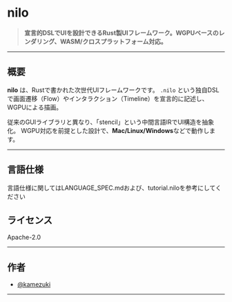 # nilo

> **宣言的DSLでUIを設計できるRust製UIフレームワーク。WGPUベースのレンダリング、WASM/クロスプラットフォーム対応。**

---

## 概要

**nilo** は、Rustで書かれた次世代UIフレームワークです。
`.nilo` という独自DSLで画面遷移（Flow）やインタラクション（Timeline）を宣言的に記述し、
WGPUによる描画。

従来のGUIライブラリと異なり、「stencil」という中間言語IRでUI構造を抽象化。
WGPU対応を前提とした設計で、**Mac/Linux/Windows**などで動作します。

---
## 言語仕様
言語仕様に関してはLANGUAGE_SPEC.mdおよび、tutorial.niloを参考にしてください

## ライセンス

Apache-2.0

---

## 作者

* [@kamezuki](https://github.com/kamezuki)

---

